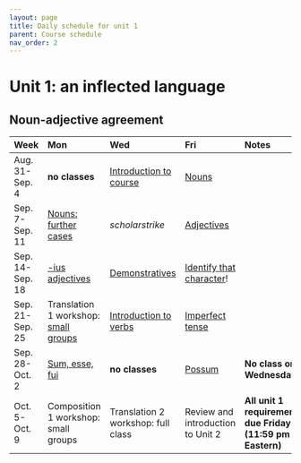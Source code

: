```yaml
---
layout: page
title: Daily schedule for unit 1
parent: Course schedule
nav_order: 2
---
```



# Unit 1: an inflected language



## Noun-adjective agreement

| Week | Mon     |  Wed     |  Fri     | Notes |
| :------------- | :------------- |:------------- | :-------------| :-------------|
|Aug. 31-Sep. 4 | **no classes** | [Introduction to course](../../../assignments/intro/)| [Nouns](../../../assignments/nouns/) |      |
|Sep. 7-Sep. 11 | [Nouns: further cases](../../../assignments/nouns2/) | *scholarstrike*| [Adjectives](../../../assignments/adjectives/) |      |
|Sep. 14-Sep. 18 | [-ius adjectives](../../../assignments/adjectives-ius/) | [Demonstratives](../../../assignments/demonstratives/)| [Identify that character](../../../assignments/prosopography/)! |      |
|Sep. 21-Sep. 25 | Translation 1 workshop: [small groups](../../../assignments/xlateworkshop1/) | [Introduction to verbs](../../../assignments/verbs/)| [Imperfect tense](../../../assignments/imperfect/) |      |
|Sep. 28-Oct. 2 | [Sum, esse, fui](../../../assignments/sum/) | **no classes**| [Possum](../../../assignments/possum/) |   **No class on Wednesday**   |
|Oct. 5-Oct. 9 | Composition 1 workshop: small groups | Translation 2 workshop: full class| Review and introduction to Unit 2 |   **All unit 1 requirements due Friday (11:59 pm Eastern)**   |

